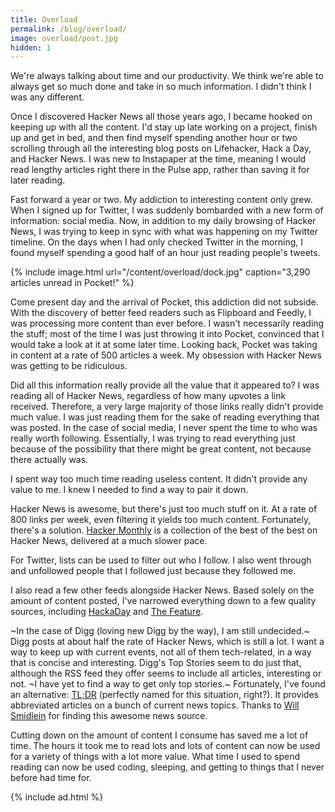 ```yaml
---
title: Overload
permalink: /blog/overload/
image: overload/post.jpg
hidden: 1
---
```


We're always talking about time and our productivity. We think we're able to always get so much done and take in so much information. I didn't think I was any different.

Once I discovered Hacker News all those years ago, I became hooked on keeping up with all the content. I'd stay up late working on a project, finish up and get in bed, and then find myself spending another hour or two scrolling through all the interesting blog posts on Lifehacker, Hack a Day, and Hacker News. I was new to Instapaper at the time, meaning I would read lengthy articles right there in the Pulse app, rather than saving it for later reading.

Fast forward a year or two. My addiction to interesting content only grew. When I signed up for Twitter, I was suddenly bombarded with a new form of information: social media. Now, in addition to my daily browsing of Hacker News, I was trying to keep in sync with what was happening on my Twitter timeline. On the days when I had only checked Twitter in the morning, I found myself spending a good half of an hour just reading people's tweets.

{% include image.html url="/content/overload/dock.jpg" caption="3,290 articles unread in Pocket!" %}

Come present day and the arrival of Pocket, this addiction did not subside. With the discovery of better feed readers such as Flipboard and Feedly, I was processing more content than ever before. I wasn't necessarily reading the stuff; most of the time I was just throwing it into Pocket, convinced that I would take a look at it at some later time. Looking back, Pocket was taking in content at a rate of 500 articles a week. My obsession with Hacker News was getting to be ridiculous.

Did all this information really provide all the value that it appeared to? I was reading all of Hacker News, regardless of how many upvotes a link received. Therefore, a very large majority of those links really didn't provide much value. I was just reading them for the sake of reading everything that was posted. In the case of social media, I never spent the time to who was really worth following. Essentially, I was trying to read everything just because of the possibility that there might be great content, not because there actually was.

I spent way too much time reading useless content. It didn't provide any value to me. I knew I needed to find a way to pair it down.

Hacker News is awesome, but there's just too much stuff on it. At a rate of 800 links per week, even filtering it yields too much content. Fortunately, there's a solution. [Hacker Monthly](http://hackermonthly.com/) is a collection of the best of the best on Hacker News, delivered at a much slower pace.

For Twitter, lists can be used to filter out who I follow. I also went through and unfollowed people that I followed just because they followed me.

I also read a few other feeds alongside Hacker News. Based solely on the amount of content posted, I've narrowed everything down to a few quality sources, including [HackaDay](http://hackaday.com/) and [The Feature](http://thefeature.net/).

~In the case of Digg (loving new Digg by the way), I am still undecided.~ Digg posts at about half the rate of Hacker News, which is still a lot. I want a way to keep up with current events, not all of them tech-related, in a way that is concise and interesting. Digg's Top Stories seem to do just that, although the RSS feed they offer seems to include all articles, interesting or not. ~I have yet to find a way to get only top stories.~ Fortunately, I've found an alternative: [TL;DR](http://toolong-didntread.com/) (perfectly named for this situation, right?). It provides abbreviated articles on a bunch of current news topics. Thanks to [Will Smidlein](http://twitter.com/ws) for finding this awesome news source.

Cutting down on the amount of content I consume has saved me a lot of time. The hours it took me to read lots and lots of content can now be used for a variety of things with a lot more value. What time I used to spend reading can now be used coding, sleeping, and getting to things that I never before had time for.

{% include ad.html %}
